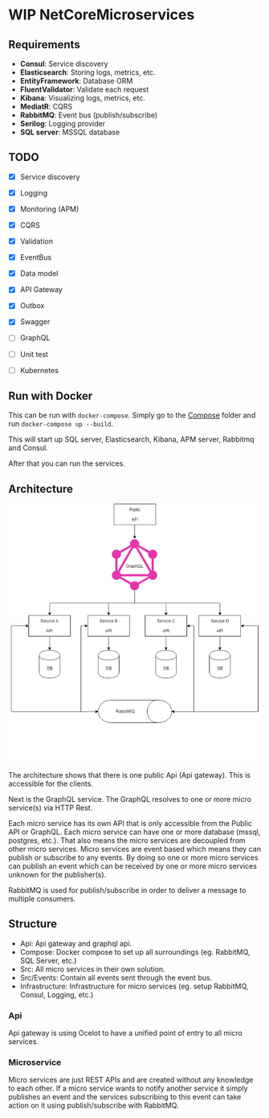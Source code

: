 # WIP NetCoreMicroservices

## Requirements
 - **Consul**: Service discovery
 - **Elasticsearch**: Storing logs, metrics, etc.
 - **EntityFramework**: Database ORM
 - **FluentValidator**: Validate each request
 - **Kibana**: Visualizing logs, metrics, etc.
 - **MediatR**: CQRS
 - **RabbitMQ**: Event bus (publish/subscribe)
 - **Serilog**: Logging provider
 - **SQL server**: MSSQL database

## TODO
 - [x] Service discovery
 - [x] Logging
 - [x] Monitoring (APM)
 - [x] CQRS
 - [x] Validation
 - [x] EventBus
 - [x] Data model
 - [x] API Gateway
 - [x] Outbox
 - [x] Swagger
 - [ ] GraphQL
 - [ ] Unit test
 - [ ] Kubernetes


## Run with Docker
This can be run with `docker-compose`.
Simply go to the [Compose](/Compose) folder and run `docker-compose up --build`.

This will start up SQL server, Elasticsearch, Kibana, APM server, Rabbitmq and Consul.

After that you can run the services.

## Architecture

![Microservices architecture](microservices_architecture.png "Microservices archivecture")

The architecture shows that there is one public Api (Api gateway). This is accessible for the clients.

Next is the GraphQL service. The GraphQL resolves to one or more micro service(s) via HTTP Rest.

Each micro service has its own API that is only accessible from the Public API or GraphQL. Each micro service can have one or more database (mssql, postgres, etc.). That also means the micro services are decoupled from other micro services.
Micro services are event based which means they can publish or subscribe to any events. By doing so one or more micro services can publish an event which can be received by one or more micro services unknown for the publisher(s).

RabbitMQ is used for publish/subscribe in order to deliver a message to multiple consumers.

## Structure

- Api: Api gateway and graphql api.
- Compose: Docker compose to set up all surroundings (eg. RabbitMQ, SQL Server, etc.)
- Src: All micro services in their own solution.
- Src/Events: Contain all events sent through the event bus.
- Infrastructure: Infrastructure for micro services (eg. setup RabbitMQ, Consul, Logging, etc.)

### Api

Api gateway is using Ocelot to have a unified point of entry to all micro services.


### Microservice

Micro services are just REST APIs and are created without any knowledge to each other. If a micro service wants to notify another service it simply publishes an event and the services subscribing to this event can take action on it using publish/subscribe with RabbitMQ.
